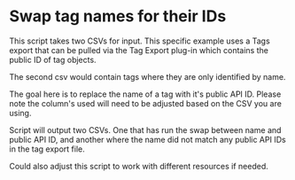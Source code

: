 # Swap tag names for their IDs

This script takes two CSVs for input. This specific example uses a Tags export that can be pulled via the Tag Export plug-in which contains the public ID of tag objects. 

The second csv would contain tags where they are only identified by name. 

The goal here is to replace the name of a tag with it's public API ID. Please note the column's used will need to be adjusted based on the CSV you are using. 

Script will output two CSVs. One that has run the swap between name and public API ID, and another where the name did not match any public API IDs in the tag export file.

Could also adjust this script to work with different resources if needed. 